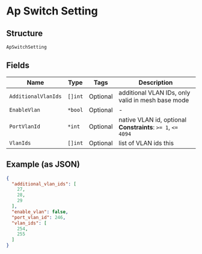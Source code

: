 
# Ap Switch Setting

## Structure

`ApSwitchSetting`

## Fields

| Name | Type | Tags | Description |
|  --- | --- | --- | --- |
| `AdditionalVlanIds` | `[]int` | Optional | additional VLAN IDs, only valid in mesh base mode |
| `EnableVlan` | `*bool` | Optional | - |
| `PortVlanId` | `*int` | Optional | native VLAN id, optional<br>**Constraints**: `>= 1`, `<= 4094` |
| `VlanIds` | `[]int` | Optional | list of VLAN ids this |

## Example (as JSON)

```json
{
  "additional_vlan_ids": [
    27,
    28,
    29
  ],
  "enable_vlan": false,
  "port_vlan_id": 246,
  "vlan_ids": [
    254,
    255
  ]
}
```

